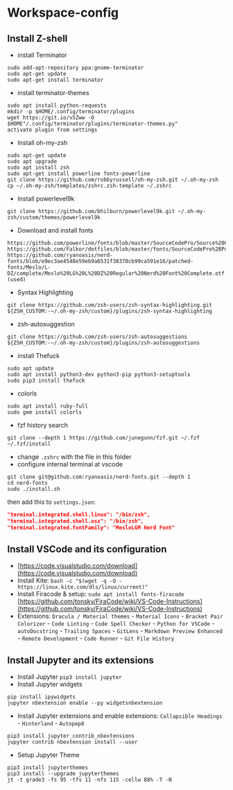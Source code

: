 # Workspace-config

## Install Z-shell

 - install Terminator
 ```
 sudo add-apt-repository ppa:gnome-terminator
 sudo apt-get update
 sudo apt-get install terminator
 ```
 - install terminator-themes
 ```
 sudo apt install python-requests
 mkdir -p $HOME/.config/terminator/plugins
 wget https://git.io/v5Zww -O $HOME"/.config/terminator/plugins/terminator-themes.py"
 activate plugin from settings
 ```

 - Install oh-my-zsh
```
sudo apt-get update
sudo apt upgrade
sudo apt install zsh
sudo apt-get install powerline fonts-powerline
git clone https://github.com/robbyrussell/oh-my-zsh.git ~/.oh-my-zsh
cp ~/.oh-my-zsh/templates/zshrc.zsh-template ~/.zshrc
```
 - Install powerlevel9k
 ```
 git clone https://github.com/bhilburn/powerlevel9k.git ~/.oh-my-zsh/custom/themes/powerlevel9k
 ```
 - Download and install fonts
 ```
 https://github.com/powerline/fonts/blob/master/SourceCodePro/Source%20Code%20Pro%20for%20Powerline.otf
 https://github.com/Falkor/dotfiles/blob/master/fonts/SourceCodePro%2BPowerline%2BAwesome%2BRegular.ttf
 https://github.com/ryanoasis/nerd-fonts/blob/e9ec3ae4548e59eb9a6531f38370cb99ca591e16/patched-fonts/Meslo/L-DZ/complete/Meslo%20LG%20L%20DZ%20Regular%20Nerd%20Font%20Complete.otf (used)
 
 ```
 - Syntax Highlighting
 ```
git clone https://github.com/zsh-users/zsh-syntax-highlighting.git ${ZSH_CUSTOM:-~/.oh-my-zsh/custom}/plugins/zsh-syntax-highlighting
```
 - zsh-autosuggestion
 ```
 git clone https://github.com/zsh-users/zsh-autosuggestions ${ZSH_CUSTOM:-~/.oh-my-zsh/custom}/plugins/zsh-autosuggestions
```
 - install Thefuck
 ```
 sudo apt update
sudo apt install python3-dev python3-pip python3-setuptools
sudo pip3 install thefuck
 ```
 - colorls
 ```
 sudo apt install ruby-full
 sudo gem install colorls
 ```
 - fzf history search
 ```
 git clone --depth 1 https://github.com/junegunn/fzf.git ~/.fzf
~/.fzf/install
 ```
  - change `.zshrc` with the file in this folder
  - configure internal terminal at vscode
  ```
  git clone git@github.com:ryanoasis/nerd-fonts.git --depth 1
cd nerd-fonts
sudo ./install.sh
  ```
then add this to `settings.json`:
```json
"terminal.integrated.shell.linux": "/bin/zsh",
"terminal.integrated.shell.osx": "/bin/zsh",
"terminal.integrated.fontFamily": "MesloLGM Nerd Font"
```
## Install VSCode and its configuration

 - [https://code.visualstudio.com/download](https://code.visualstudio.com/download)
 - Install Kite: 
 `bash -c "$(wget -q -O - https://linux.kite.com/dls/linux/current)"`
 - Install Firacode & setup:
 `sudo apt install fonts-firacode`
 [https://github.com/tonsky/FiraCode/wiki/VS-Code-Instructions](https://github.com/tonsky/FiraCode/wiki/VS-Code-Instructions)
 - Extensions: `Dracula / Material themes` - `Material Icons` -  `Bracket Pair Colorizer` - `Code Linting` - `Code Spell Checker` - `Python for VSCode` - `autoDocstring` - `Trailing Spaces` - `GitLens` - `Markdown Preview Enhanced` - `Remote Development` - `Code Runner` - `Git File History`

## Install Jupyter and its extensions

 - Install Jupyter
 `pip3 install jupyter`
 - Install Jupyter widgets
 ```
 pip install ipywidgets
jupyter nbextension enable --py widgetsnbextension
```
 - Install Jupyter extensions and enable extensions: `Collapsible Headings`  - `Hinterland` - `Autopep8`
 ```
 pip3 install jupyter_contrib_nbextensions
 jupyter contrib nbextension install --user
 ```
 - Setup Jupyter Theme
 ```
pip3 install jupyterthemes
pip3 install --upgrade jupyterthemes
jt -t grade3 -fs 95 -tfs 11 -nfs 115 -cellw 88% -T -N
 ```
